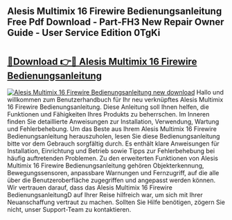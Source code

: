 ## Alesis Multimix 16 Firewire Bedienungsanleitung Free Pdf Download - Part-FH3 New Repair Owner Guide - User Service Edition 0TgKi

# <h2><a href="http://df41dln.blite.top/?on=Alesis+Multimix+16+Firewire+Bedienungsanleitung">🔗Download 👉🔴 Alesis Multimix 16 Firewire Bedienungsanleitung</a></h2>

[![Alesis Multimix 16 Firewire Bedienungsanleitung new download](https://i.imgur.com/lujVjoI.png)](http://df41dln.blite.top/?on=Alesis+Multimix+16+Firewire+Bedienungsanleitung)
Hallo und willkommen zum Benutzerhandbuch für Ihr neu verknüpftes Alesis Multimix 16 Firewire Bedienungsanleitung. Diese Anleitung soll Ihnen helfen, die Funktionen und Fähigkeiten Ihres Produkts zu beherrschen. Im Inneren finden Sie detaillierte Anweisungen zur Installation, Verwendung, Wartung und Fehlerbehebung. Um das Beste aus Ihrem Alesis Multimix 16 Firewire Bedienungsanleitung herauszuholen, lesen Sie diese Bedienungsanleitung bitte vor dem Gebrauch sorgfältig durch. Es enthält klare Anweisungen für Installation, Einrichtung und Betrieb sowie Tipps zur Fehlerbehebung bei häufig auftretenden Problemen. Zu den erweiterten Funktionen von Alesis Multimix 16 Firewire Bedienungsanleitung gehören Objekterkennung, Bewegungssensoren, anpassbare Warnungen und Fernzugriff, auf die alle über die Benutzeroberfläche zugegriffen und angepasst werden können. Wir vertrauen darauf, dass das Alesis Multimix 16 Firewire BedienungsanleitungD auf Ihrer Reise hilfreich war, um sich mit Ihrer Neuanschaffung vertraut zu machen. Sollten Sie Hilfe benötigen, zögern Sie nicht, unser Support-Team zu kontaktieren.
